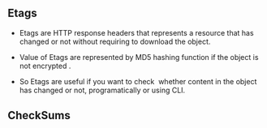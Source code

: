 ## Etags

- Etags are HTTP response headers that represents a resource that has changed or not without requiring to download the object.

- Value of Etags are represented by MD5 hashing function if the object is not encrypted .

- So Etags are useful if you want to check  whether content in the object has changed or not, programatically or using CLI. 

## CheckSums


